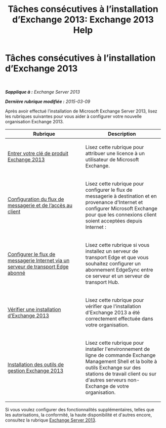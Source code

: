 ﻿---
title: 'Tâches consécutives à l’installation d’Exchange 2013: Exchange 2013 Help'
TOCTitle: Tâches consécutives à l’installation d’Exchange 2013
ms:assetid: bd99aaa4-b82c-427c-ab65-b9230ff63fb2
ms:mtpsurl: https://technet.microsoft.com/fr-fr/library/Bb124397(v=EXCHG.150)
ms:contentKeyID: 50479084
ms.date: 04/24/2018
mtps_version: v=EXCHG.150
ms.translationtype: HT
---

# Tâches consécutives à l’installation d’Exchange 2013

 

_**Sapplique à :** Exchange Server 2013_

_**Dernière rubrique modifiée :** 2015-03-09_

Après avoir effectué l’installation de Microsoft Exchange Server 2013, lisez les rubriques suivantes pour vous aider à configurer votre nouvelle organisation Exchange 2013.


<table>
<colgroup>
<col style="width: 50%" />
<col style="width: 50%" />
</colgroup>
<thead>
<tr class="header">
<th>Rubrique</th>
<th>Description</th>
</tr>
</thead>
<tbody>
<tr class="odd">
<td><p><a href="enter-your-exchange-2013-product-key-exchange-2013-help.md">Entrer votre clé de produit Exchange 2013</a></p></td>
<td><p>Lisez cette rubrique pour attribuer une licence à un utilisateur de Microsoft Exchange.</p></td>
</tr>
<tr class="even">
<td><p><a href="configure-mail-flow-and-client-access-exchange-2013-help.md">Configuration du flux de messagerie et de l’accès au client</a></p></td>
<td><p>Lisez cette rubrique pour configurer le flux de messagerie à destination et en provenance d'Internet et configurer Microsoft Exchange pour que les connexions client soient acceptées depuis Internet :</p></td>
</tr>
<tr class="odd">
<td><p><a href="configure-internet-mail-flow-through-a-subscribed-edge-transport-server-exchange-2013-help.md">Configurer le flux de messagerie Internet via un serveur de transport Edge abonné</a></p></td>
<td><p>Lisez cette rubrique si vous installez un serveur de transport Edge et que vous souhaitez configurer un abonnement EdgeSync entre ce serveur et un serveur de transport Hub.</p></td>
</tr>
<tr class="even">
<td><p><a href="verify-an-exchange-2013-installation-exchange-2013-help.md">Vérifier une installation d’Exchange 2013</a></p></td>
<td><p>Lisez cette rubrique pour vérifier que l'installation d'Exchange 2013 a été correctement effectuée dans votre organisation.</p></td>
</tr>
<tr class="odd">
<td><p><a href="install-the-exchange-2013-management-tools-exchange-2013-help.md">Installation des outils de gestion Exchange 2013</a></p></td>
<td><p>Lisez cette rubrique pour installer l'environnement de ligne de commande Exchange Management Shell et la boîte à outils Exchange sur des stations de travail client ou sur d'autres serveurs non-Exchange de votre organisation.</p></td>
</tr>
</tbody>
</table>


Si vous voulez configurer des fonctionnalités supplémentaires, telles que les autorisations, la conformité, la haute disponibilité et d'autres encore, consultez la rubrique [Exchange Server 2013](exchange-server-2013-exchange-2013-help.md).


